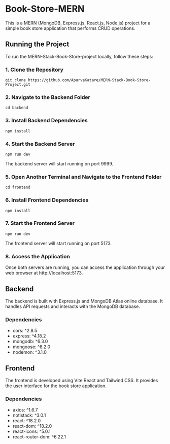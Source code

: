# Book-Store-MERN

This is a MERN (MongoDB, Express.js, React.js, Node.js) project for a simple book store application that performs CRUD operations.

## Running the Project

To run the MERN-Stack-Book-Store-project locally, follow these steps:

### 1. Clone the Repository

```
git clone https://github.com/ApurvaKatare/MERN-Stack-Book-Store-Project.git
```

### 2. Navigate to the Backend Folder

```
cd backend
```

### 3. Install Backend Dependencies

```
npm install
```

### 4. Start the Backend Server

```
npm run dev
```

The backend server will start running on port 9999.

### 5. Open Another Terminal and Navigate to the Frontend Folder

```
cd frontend
```

### 6. Install Frontend Dependencies

```
npm install
```

### 7. Start the Frontend Server

```
npm run dev
```

The frontend server will start running on port 5173.

### 8. Access the Application

Once both servers are running, you can access the application through your web browser at http://localhost:5173.

## Backend

The backend is built with Express.js and MongoDB Atlas online database. It handles API requests and interacts with the MongoDB database.

### Dependencies

- cors: ^2.8.5
- express: ^4.18.2
- mongodb: ^6.3.0
- mongoose: ^8.2.0
- nodemon: ^3.1.0

## Frontend

The frontend is developed using Vite React and Tailwind CSS. It provides the user interface for the book store application.

### Dependencies

- axios: ^1.6.7
- notistack: ^3.0.1
- react: ^18.2.0
- react-dom: ^18.2.0
- react-icons: ^5.0.1
- react-router-dom: ^6.22.1
